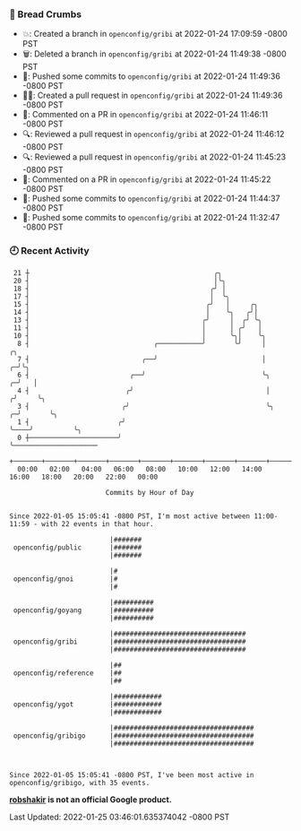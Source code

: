 ### 🍞 Bread Crumbs

 * 💥: Created a branch in `openconfig/gribi` at 2022-01-24 17:09:59 -0800 PST
 * 🗑: Deleted a branch in `openconfig/gribi` at 2022-01-24 11:49:38 -0800 PST
 * 🚢: Pushed some commits to `openconfig/gribi` at 2022-01-24 11:49:36 -0800 PST
 * ✍🏼: Created a pull request in `openconfig/gribi` at 2022-01-24 11:49:36 -0800 PST
 * 💬: Commented on a PR in  `openconfig/gribi` at 2022-01-24 11:46:11 -0800 PST
 * 🔍: Reviewed a pull request in  `openconfig/gribi` at 2022-01-24 11:46:12 -0800 PST
 * 🔍: Reviewed a pull request in  `openconfig/gribi` at 2022-01-24 11:45:23 -0800 PST
 * 💬: Commented on a PR in  `openconfig/gribi` at 2022-01-24 11:45:22 -0800 PST
 * 🚢: Pushed some commits to `openconfig/gribi` at 2022-01-24 11:44:37 -0800 PST
 * 🚢: Pushed some commits to `openconfig/gribi` at 2022-01-24 11:32:47 -0800 PST

### 🕘 Recent Activity
```
 21 ┼                                              ╭╮
 20 ┤                                              │╰╮
 18 ┤                                             ╭╯ │
 17 ┤                                             │  ╰╮
 15 ┤                                            ╭╯   │     ╭╮
 14 ┤                                            │    ╰╮   ╭╯│
 13 ┤                                           ╭╯     │  ╭╯ ╰╮
 11 ┤                                           │      │ ╭╯   │
 10 ┤                                           │      ╰╮│    ╰╮
  8 ┤                               ╭───────────╯       ╰╯     │             ╭╮
  7 ┤                            ╭──╯                          │           ╭─╯╰╮
  6 ┤                         ╭──╯                             ╰╮        ╭─╯   │
  4 ┤                        ╭╯                                 │       ╭╯     ╰╮
  3 ┤                       ╭╯                                  ╰╮    ╭─╯       ╰╮
  1 ┤                      ╭╯                                    ╰────╯          ╰╮
  0 ┼──────────────────────╯                                                      ╰─────────────────────
    +───────+───────+───────+───────+───────+───────+───────+───────+───────+───────+───────+───────+────
  00:00   02:00   04:00   06:00   08:00   10:00   12:00   14:00   16:00   18:00   20:00   22:00   00:00   

						Commits by Hour of Day


Since 2022-01-05 15:05:41 -0800 PST, I'm most active between 11:00-11:59 - with 22 events in that hour.

```



```
                         |#######
 openconfig/public       |#######
                         |#######

                         |#
 openconfig/gnoi         |#
                         |#

                         |##########
 openconfig/goyang       |##########
                         |##########

                         |#################################
 openconfig/gribi        |#################################
                         |#################################

                         |##
 openconfig/reference    |##
                         |##

                         |############
 openconfig/ygot         |############
                         |############

                         |###################################
 openconfig/gribigo      |###################################
                         |###################################



Since 2022-01-05 15:05:41 -0800 PST, I've been most active in openconfig/gribigo, with 35 events.

```
**[robshakir](mailto:robjs@google.com) is not an official Google product.**  


Last Updated: 2022-01-25 03:46:01.635374042 -0800 PST
